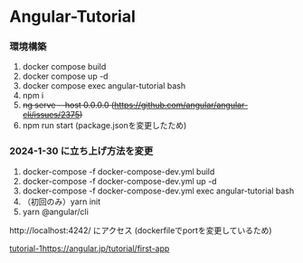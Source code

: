 # Angular-Tutorial

### 環境構築
1. docker compose build
2. docker compose up -d
3. docker compose exec angular-tutorial bash
4. npm i
5. ~~ng serve --host 0.0.0.0 (https://github.com/angular/angular-cli/issues/2375)~~
6. npm run start (package.jsonを変更したため)

### 2024-1-30 に立ち上げ方法を変更
1. docker-compose -f docker-compose-dev.yml build
2. docker-compose -f docker-compose-dev.yml up -d
3. docker-compose -f docker-compose-dev.yml exec angular-tutorial bash
4. （初回のみ）yarn init
5. yarn @angular/cli

http://localhost:4242/ にアクセス (dockerfileでportを変更しているため)


[tutorial-1](https://angular.jp/tutorial/first-app)https://angular.jp/tutorial/first-app
